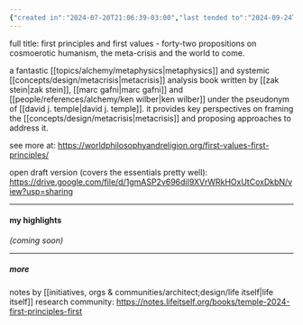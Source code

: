 ```yaml
---
{"created in":"2024-07-20T21:06:39-03:00","last tended to":"2024-09-24T16:25:02-03:00","aliases":["first principles and first values - forty-two propositions on cosmoerotic humanism, the meta-crisis and the world to come"],"tags":["metacrisis","book","alchemy","metaphysics","🌱"],"relevancescore":96,"notestage":["🌱"],"created":"2024-07-20T21:06:39.300-03:00","updated":"2025-01-10T15:59:25.948-03:00","dg-publish":true,"permalink":"/references/alchemy/first-principles-and-first-values/","dgPassFrontmatter":true}
---
```


full title: first principles and first values - forty-two propositions on cosmoerotic humanism, the meta-crisis and the world to come.

a fantastic [[topics/alchemy/metaphysics\|metaphysics]] and systemic [[concepts/design/metacrisis\|metacrisis]] analysis book written by [[zak stein\|zak stein]], [[marc gafni\|marc gafni]] and [[people/references/alchemy/ken wilber\|ken wilber]] under the pseudonym of [[david j. temple\|david j. temple]]. it provides key perspectives on framing the [[concepts/design/metacrisis\|metacrisis]] and proposing approaches to address it.

see more at: https://worldphilosophyandreligion.org/first-values-first-principles/

open draft version (covers the essentials pretty well): https://drive.google.com/file/d/1gmASP2v696diI9XVrWRkHOxUtCoxDkbN/view?usp=sharing

---
#### my highlights

*(coming soon)*

---
##### more

notes by [[initiatives, orgs & communities/architect;design/life itself\|life itself]] research community: https://notes.lifeitself.org/books/temple-2024-first-principles-first